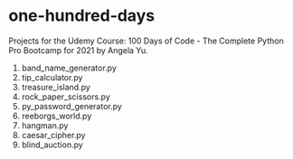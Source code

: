 # one-hundred-days
Projects for the Udemy Course: 100 Days of Code - The Complete Python Pro Bootcamp for 2021 by Angela Yu.

1. band_name_generator.py
2. tip_calculator.py
3. treasure_island.py
4. rock_paper_scissors.py
5. py_password_generator.py
6. reeborgs_world.py
7. hangman.py
8. caesar_cipher.py
9. blind_auction.py
